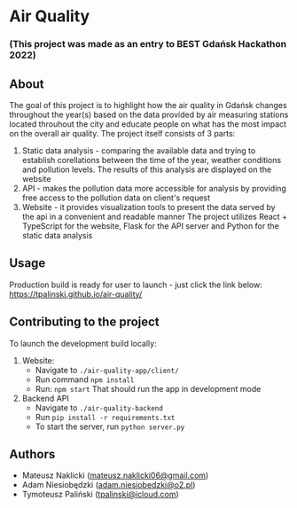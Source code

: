 # Air Quality
### (This project was made as an entry to BEST Gdańsk Hackathon 2022)

## About
The goal of this project is to highlight how the air quality in Gdańsk changes throughout the year(s) based on the data provided by air measuring stations located throuhout the city and educate people on what has the most impact on the overall air quality.
The project itself consists of 3 parts:
  1. Static data analysis - comparing the available data and trying to establish corellations between the time of the year, weather conditions and pollution levels.
      The results of this analysis are displayed on the website
  2. API - makes the pollution data more accessible for analysis by providing free access to the pollution data on client's request
  3. Website - it provides visualization tools to present the data served by the api in a convenient and readable manner
The project utilizes React + TypeScript for the website, Flask for the API server and Python for the static data analysis

## Usage
Production build is ready for user to launch - just click the link below:
https://tpalinski.github.io/air-quality/

## Contributing to the project
To launch the development build locally:
  1. Website:
      * Navigate to `./air-quality-app/client/`
      * Run command `npm install`
      * Run: `npm start`
  That should run the app in development mode
  2. Backend API
      * Navigate to `./air-quality-backend`
      * Run `pip install -r requirements.txt`
      * To start the server, run `python server.py`

## Authors
* Mateusz Naklicki (mateusz.naklicki06@gmail.com)
* Adam Niesiobędzki (adam.niesiobedzki@o2.pl)
* Tymoteusz Paliński (tpalinski@icloud.com)
